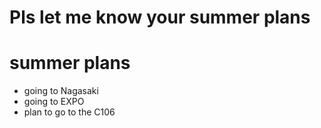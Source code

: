 # Pls let me know your summer plans

# summer plans
- going to Nagasaki
- going to EXPO
- plan to go to the C106
